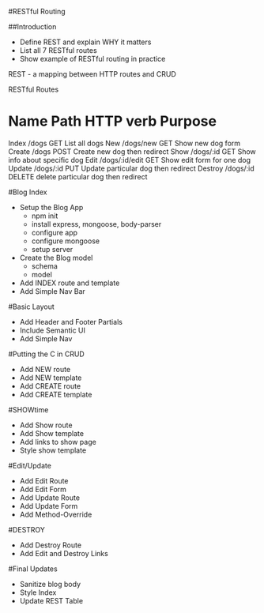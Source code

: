 #RESTful Routing

##Introduction
*   Define REST and explain WHY it matters
*   List all 7 RESTful routes
*   Show example of RESTful routing in practice

REST - a mapping between HTTP routes and CRUD

RESTful Routes

Name        Path            HTTP verb       Purpose         
=============================================================
Index       /dogs           GET             List all dogs
New         /dogs/new       GET             Show new dog form
Create      /dogs           POST            Create new dog
                                            then redirect
Show        /dogs/:id       GET             Show info about 
                                            specific dog
Edit        /dogs/:id/edit  GET             Show edit form 
                                            for one dog
Update      /dogs/:id       PUT             Update                                                       particular dog
                                            then redirect
Destroy     /dogs/:id       DELETE          delete
                                            particular dog
                                            then redirect


#Blog Index
*   Setup the Blog App
    - npm init
    - install express, mongoose, body-parser
    - configure app 
    - configure mongoose
    - setup server
*   Create the Blog model
    - schema
    - model
*   Add INDEX route and template
*   Add Simple Nav Bar

#Basic Layout
*   Add Header and Footer Partials
*   Include Semantic UI
*   Add Simple Nav

#Putting the C in CRUD
*   Add NEW route
*   Add NEW template
*   Add CREATE route
*   Add CREATE template

#SHOWtime
*   Add Show route
*   Add Show template
*   Add links to show page
*   Style show template

#Edit/Update
*   Add Edit Route
*   Add Edit Form
*   Add Update Route
*   Add Update Form
*   Add Method-Override

#DESTROY
*   Add Destroy Route
*   Add Edit and Destroy Links

#Final Updates
*   Sanitize blog body
*   Style Index
*   Update REST Table